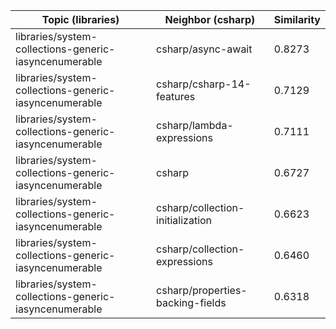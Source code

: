 | Topic (libraries) | Neighbor (csharp) | Similarity |
|-------------|-------------------|------------|
| libraries/system-collections-generic-iasyncenumerable | csharp/async-await | 0.8273 |
| libraries/system-collections-generic-iasyncenumerable | csharp/csharp-14-features | 0.7129 |
| libraries/system-collections-generic-iasyncenumerable | csharp/lambda-expressions | 0.7111 |
| libraries/system-collections-generic-iasyncenumerable | csharp | 0.6727 |
| libraries/system-collections-generic-iasyncenumerable | csharp/collection-initialization | 0.6623 |
| libraries/system-collections-generic-iasyncenumerable | csharp/collection-expressions | 0.6460 |
| libraries/system-collections-generic-iasyncenumerable | csharp/properties-backing-fields | 0.6318 |
